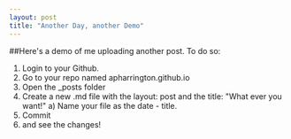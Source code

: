 ```yaml
---
layout: post
title: "Another Day, another Demo"
---
```


##Here's a demo of me uploading another post.
To do so:

1) Login to your Github.
2) Go to your repo named apharrington.github.io
3) Open the _posts folder
4) Create a new .md file with the layout: post and the title: "What ever you want!"
 a) Name your file as the date - title.
5) Commit 
6) and see the changes!
